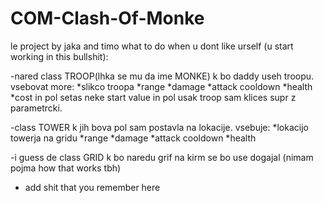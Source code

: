 # COM-Clash-Of-Monke
le project by jaka and timo
what to do when u dont like urself (u start working in this bullshit):

-nared class TROOP(lhka se mu da ime MONKE) k bo daddy useh troopu.
vsebovat more:
*slikco troopa
*range
*damage
*attack cooldown
*health
*cost
in pol setas neke start value in pol usak troop sam klices supr z parametrcki.

-class TOWER k jih bova pol sam postavla na lokacije.
vsebuje:
*lokacijo towerja na gridu
*range
*damage
*attack cooldown
*health

-i guess de class GRID k bo naredu grif na kirm se bo use dogajal
(nimam pojma how that works tbh)

- add shit that you remember here 
